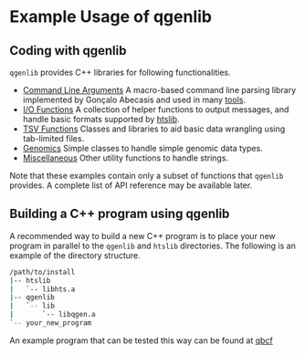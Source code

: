 # Example Usage of qgenlib

## Coding with qgenlib

`qgenlib` provides C++ libraries for following functionalities.

* [Command Line Arguments](examples/params.md) A macro-based command line parsing library implemented by Gonçalo Abecasis and used in many [tools](https://github.com/statgen).
* [I/O Functions](examples/io.md) A collection of helper functions to output messages, and handle basic formats supported by [htslib](https://www.htslib.org/).
* [TSV Functions](examples/tsv.md) Classes and libraries to aid basic data wrangling using tab-limited files.
* [Genomics](examples/genomics.md) Simple classes to handle simple genomic data types.
* [Miscellaneous](examples/misc.md) Other utility functions to handle strings.

Note that these examples contain only a subset of functions that `qgenlib` provides. A complete list of API reference may be available later. 

## Building a C++ program using qgenlib

A recommended way to build a new C++ program is to place your new program in parallel to the `qgenlib` and `htslib` directories. The following is an example of the directory structure.

```sh
/path/to/install
|-- htslib
|   `-- libhts.a
|-- qgenlib
|   `-- lib
|       `-- libqgen.a
`-- your_new_program
```

An example program that can be tested this way can be found at [qbcf](https://github.com/hyunminkang/qbcf)



